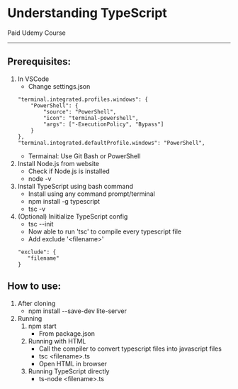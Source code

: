 # Understanding TypeScript

Paid Udemy Course

---

## **Prerequisites**:

1. In VSCode
   - Change settings.json
   <pre><code>"terminal.integrated.profiles.windows": {
       "PowerShell": {
           "source": "PowerShell",
           "icon": "terminal-powershell",
           "args": ["-ExecutionPolicy", "Bypass"]
       }
   },
   "terminal.integrated.defaultProfile.windows": "PowerShell",</code></pre>
   - Termainal: Use Git Bash or PowerShell
2. Install Node.js from website
   - Check if Node.js is installed
   - node -v
3. Install TypeScript using bash command
   - Install using any command prompt/terminal
   - npm install -g typescript
   - tsc -v
4. (Optional) Iniitialize TypeScript config
   - tsc --init
   - Now able to run 'tsc' to compile every typescript file
   - Add exclude '\<filename>'
   <pre><code>"exclude": {
      "filename"
   }
   </code></pre>

## **How to use**:

1.  After cloning
    - npm install --save-dev lite-server
2.  Running
    1. npm start
       - From package.json
    2. Running with HTML
       - Call the compiler to convert typescript files into javascript files
       - tsc \<filename>.ts
       - Open HTML in browser
    3. Running TypeScript directly
       - ts-node \<filename>.ts
